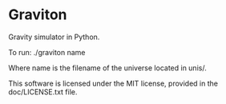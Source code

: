 Graviton
========

Gravity simulator in Python.

To run: ./graviton name

Where name is the filename of the universe located in unis/.

This software is licensed under the MIT license, provided in the doc/LICENSE.txt file.

